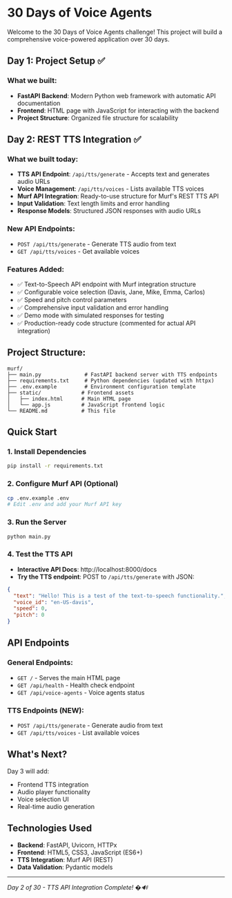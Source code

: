 # 30 Days of Voice Agents

Welcome to the 30 Days of Voice Agents challenge! This project will build a comprehensive voice-powered application over 30 days.

## Day 1: Project Setup ✅

### What we built:
- **FastAPI Backend**: Modern Python web framework with automatic API documentation
- **Frontend**: HTML page with JavaScript for interacting with the backend
- **Project Structure**: Organized file structure for scalability

## Day 2: REST TTS Integration ✅

### What we built today:
- **TTS API Endpoint**: `/api/tts/generate` - Accepts text and generates audio URLs
- **Voice Management**: `/api/tts/voices` - Lists available TTS voices
- **Murf API Integration**: Ready-to-use structure for Murf's REST TTS API
- **Input Validation**: Text length limits and error handling
- **Response Models**: Structured JSON responses with audio URLs

### New API Endpoints:
- `POST /api/tts/generate` - Generate TTS audio from text
- `GET /api/tts/voices` - Get available voices

### Features Added:
- ✅ Text-to-Speech API endpoint with Murf integration structure
- ✅ Configurable voice selection (Davis, Jane, Mike, Emma, Carlos)
- ✅ Speed and pitch control parameters
- ✅ Comprehensive input validation and error handling
- ✅ Demo mode with simulated responses for testing
- ✅ Production-ready code structure (commented for actual API integration)

## Project Structure:
```
murf/
├── main.py              # FastAPI backend server with TTS endpoints
├── requirements.txt     # Python dependencies (updated with httpx)
├── .env.example         # Environment configuration template
├── static/             # Frontend assets
│   ├── index.html      # Main HTML page
│   └── app.js          # JavaScript frontend logic
└── README.md           # This file
```

## Quick Start

### 1. Install Dependencies
```bash
pip install -r requirements.txt
```

### 2. Configure Murf API (Optional)
```bash
cp .env.example .env
# Edit .env and add your Murf API key
```

### 3. Run the Server
```bash
python main.py
```

### 4. Test the TTS API
- **Interactive API Docs**: http://localhost:8000/docs
- **Try the TTS endpoint**: POST to `/api/tts/generate` with JSON:
```json
{
  "text": "Hello! This is a test of the text-to-speech functionality.",
  "voice_id": "en-US-davis",
  "speed": 0,
  "pitch": 0
}
```

## API Endpoints

### General Endpoints:
- `GET /` - Serves the main HTML page
- `GET /api/health` - Health check endpoint
- `GET /api/voice-agents` - Voice agents status

### TTS Endpoints (NEW):
- `POST /api/tts/generate` - Generate audio from text
- `GET /api/tts/voices` - List available voices

## What's Next?

Day 3 will add:
- Frontend TTS integration
- Audio player functionality
- Voice selection UI
- Real-time audio generation

## Technologies Used

- **Backend**: FastAPI, Uvicorn, HTTPx
- **Frontend**: HTML5, CSS3, JavaScript (ES6+)
- **TTS Integration**: Murf API (REST)
- **Data Validation**: Pydantic models

---

*Day 2 of 30 - TTS API Integration Complete! �🔊*
